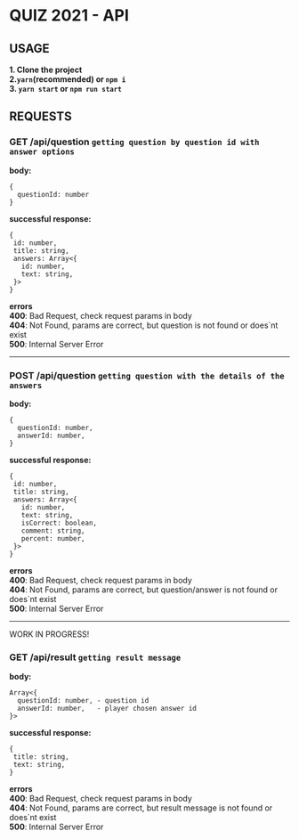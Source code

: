 # QUIZ 2021 - API

## USAGE
**1. Clone the project**    
**2.`yarn`(recommended) or `npm i`**  
**3. `yarn start` or `npm run start`**  

## REQUESTS
### GET **/api/question** `getting question by question id with answer options`
**body:** 
```
{
  questionId: number
}
```  
**successful response:**  
```
{
 id: number,
 title: string,
 answers: Array<{
   id: number,
   text: string,
 }>
}
```
**errors**  
**400**: Bad Request, check request params in body  
**404**: Not Found, params are correct, but question is not found or does`nt exist  
**500**: Internal Server Error  
***

### POST **/api/question** `getting question with the details of the answers`
**body:** 
```
{
  questionId: number,
  answerId: number,
}
```  
**successful response:**
```
{
 id: number,
 title: string,
 answers: Array<{
   id: number,
   text: string,
   isCorrect: boolean,
   comment: string,
   percent: number,
 }>
}
```
**errors**  
**400**: Bad Request, check request params in body  
**404**: Not Found, params are correct, but question/answer is not found or does`nt exist  
**500**: Internal Server Error  
***  
WORK IN PROGRESS!
### GET **/api/result** `getting result message`
**body:**
```
Array<{
  questionId: number, - question id
  answerId: number,   - player chosen answer id
}>
```  
**successful response:**
```
{
 title: string,
 text: string,
}
```
**errors**  
**400**: Bad Request, check request params in body  
**404**: Not Found, params are correct, but result message is not found or does`nt exist  
**500**: Internal Server Error  
